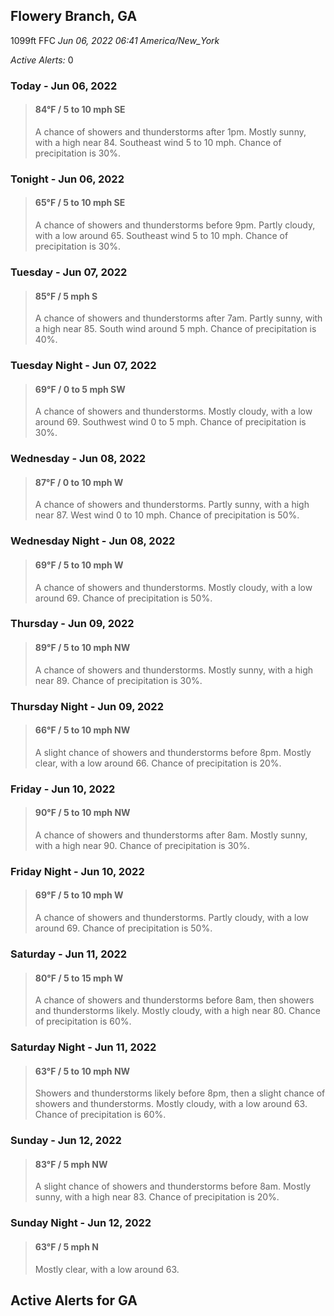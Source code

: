 ## Flowery Branch, GA
1099ft
FFC
*Jun 06, 2022 06:41 America/New_York*

*Active Alerts:* 0
### Today - Jun 06, 2022
> #### **84&deg;F** / 5 to 10 mph SE
> A chance of showers and thunderstorms after 1pm. Mostly sunny, with a high near 84. Southeast wind 5 to 10 mph. Chance of precipitation is 30%.

### Tonight - Jun 06, 2022
> #### **65&deg;F** / 5 to 10 mph SE
> A chance of showers and thunderstorms before 9pm. Partly cloudy, with a low around 65. Southeast wind 5 to 10 mph. Chance of precipitation is 30%.

### Tuesday - Jun 07, 2022
> #### **85&deg;F** / 5 mph S
> A chance of showers and thunderstorms after 7am. Partly sunny, with a high near 85. South wind around 5 mph. Chance of precipitation is 40%.

### Tuesday Night - Jun 07, 2022
> #### **69&deg;F** / 0 to 5 mph SW
> A chance of showers and thunderstorms. Mostly cloudy, with a low around 69. Southwest wind 0 to 5 mph. Chance of precipitation is 30%.

### Wednesday - Jun 08, 2022
> #### **87&deg;F** / 0 to 10 mph W
> A chance of showers and thunderstorms. Partly sunny, with a high near 87. West wind 0 to 10 mph. Chance of precipitation is 50%.

### Wednesday Night - Jun 08, 2022
> #### **69&deg;F** / 5 to 10 mph W
> A chance of showers and thunderstorms. Mostly cloudy, with a low around 69. Chance of precipitation is 50%.

### Thursday - Jun 09, 2022
> #### **89&deg;F** / 5 to 10 mph NW
> A chance of showers and thunderstorms. Mostly sunny, with a high near 89. Chance of precipitation is 30%.

### Thursday Night - Jun 09, 2022
> #### **66&deg;F** / 5 to 10 mph NW
> A slight chance of showers and thunderstorms before 8pm. Mostly clear, with a low around 66. Chance of precipitation is 20%.

### Friday - Jun 10, 2022
> #### **90&deg;F** / 5 to 10 mph NW
> A chance of showers and thunderstorms after 8am. Mostly sunny, with a high near 90. Chance of precipitation is 30%.

### Friday Night - Jun 10, 2022
> #### **69&deg;F** / 5 to 10 mph W
> A chance of showers and thunderstorms. Partly cloudy, with a low around 69. Chance of precipitation is 50%.

### Saturday - Jun 11, 2022
> #### **80&deg;F** / 5 to 15 mph W
> A chance of showers and thunderstorms before 8am, then showers and thunderstorms likely. Mostly cloudy, with a high near 80. Chance of precipitation is 60%.

### Saturday Night - Jun 11, 2022
> #### **63&deg;F** / 5 to 10 mph NW
> Showers and thunderstorms likely before 8pm, then a slight chance of showers and thunderstorms. Mostly cloudy, with a low around 63. Chance of precipitation is 60%.

### Sunday - Jun 12, 2022
> #### **83&deg;F** / 5 mph NW
> A slight chance of showers and thunderstorms before 8am. Mostly sunny, with a high near 83. Chance of precipitation is 20%.

### Sunday Night - Jun 12, 2022
> #### **63&deg;F** / 5 mph N
> Mostly clear, with a low around 63.

## Active Alerts for GA

